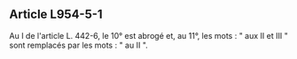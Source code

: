 Article L954-5-1
----
Au I de l'article L. 442-6, le 10° est abrogé et, au 11°, les mots : " aux II et
III " sont remplacés par les mots : " au II ".
